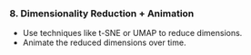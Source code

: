 ### 8. Dimensionality Reduction + Animation
- Use techniques like t-SNE or UMAP to reduce dimensions.
- Animate the reduced dimensions over time.

